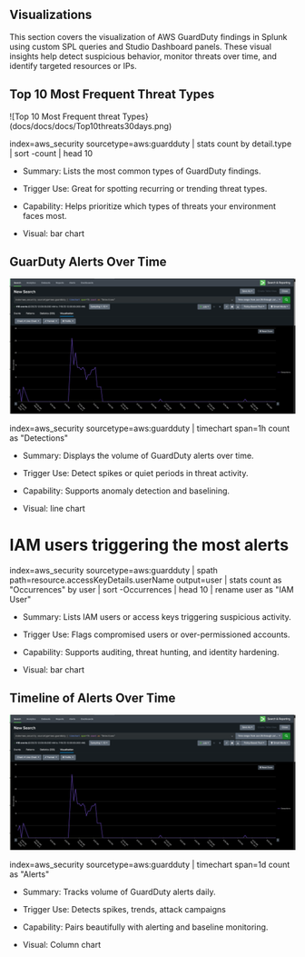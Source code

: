 ## Visualizations ##
This section covers the visualization of AWS GuardDuty findings in Splunk using custom SPL queries and 
Studio Dashboard panels. These visual insights help detect suspicious behavior, monitor threats over time, 
and identify targeted resources or IPs.




## Top 10 Most Frequent Threat Types
![Top 10 Most Frequent threat Types}(docs/docs/docs/Top10threats30days.png)

index=aws_security sourcetype=aws:guardduty
| stats count by detail.type
| sort -count
| head 10

 - Summary: Lists the most common types of GuardDuty findings.

- Trigger Use: Great for spotting recurring or trending threat types.

- Capability: Helps prioritize which types of threats your environment faces most.

- Visual: bar chart


## GuarDuty Alerts Over Time
![Guardduty Alerts Over Time](docs/docs/docs/Guarddutyalertsovertime.png)


index=aws_security sourcetype=aws:guardduty
| timechart span=1h count as "Detections"

- Summary: Displays the volume of GuardDuty alerts over time.

- Trigger Use: Detect spikes or quiet periods in threat activity.

- Capability: Supports anomaly detection and baselining.

- Visual: line chart

# IAM users triggering the most alerts

index=aws_security sourcetype=aws:guardduty
| spath path=resource.accessKeyDetails.userName output=user
| stats count as "Occurrences" by user
| sort -Occurrences
| head 10
| rename user as "IAM User"

- Summary: Lists IAM users or access keys triggering suspicious activity.

- Trigger Use: Flags compromised users or over-permissioned accounts.

- Capability: Supports auditing, threat hunting, and identity hardening.

- Visual: bar chart 


## Timeline of Alerts Over Time
![Timeline of Alerts over time](docs/docs/docs/Guarddutyalertsovertime.png)

index=aws_security sourcetype=aws:guardduty
| timechart span=1d count as "Alerts"

- Summary: Tracks volume of GuardDuty alerts daily.

- Trigger Use: Detects spikes, trends, attack campaigns

- Capability: Pairs beautifully with alerting and baseline monitoring.

- Visual: Column chart

